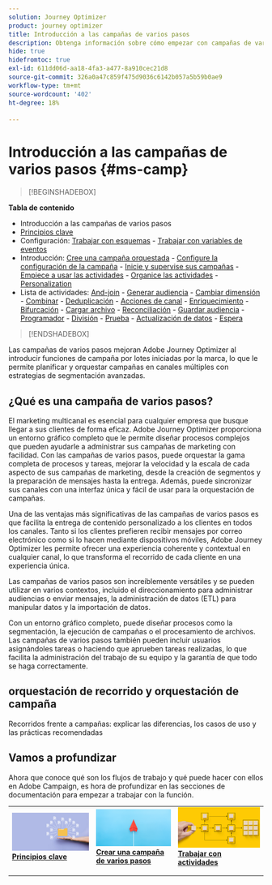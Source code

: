 ```yaml
---
solution: Journey Optimizer
product: journey optimizer
title: Introducción a las campañas de varios pasos
description: Obtenga información sobre cómo empezar con campañas de varios pasos
hide: true
hidefromtoc: true
exl-id: 611dd06d-aa18-4fa3-a477-8a910cec21d8
source-git-commit: 326a0a47c859f475d9036c6142b057a5b59b0ae9
workflow-type: tm+mt
source-wordcount: '402'
ht-degree: 18%

---
```


# Introducción a las campañas de varios pasos {#ms-camp}

>[!BEGINSHADEBOX]

**Tabla de contenido**

* Introducción a las campañas de varios pasos
* [Principios clave](gs-campaign-creation.md)
* Configuración: [Trabajar con esquemas](ms-schemas.md) - [Trabajar con variables de eventos](event-variables.md)
* Introducción: [Cree una campaña orquestada](create-ms-campaign.md) - [Configure la configuración de la campaña](ms-campaign-settings.md) - [Inicie y supervise sus campañas](start-monitor-campaigns.md) - [Empiece a usar las actividades](activities/about-activities.md) - [Organice las actividades](orchestrate-activities.md) - [Personalization](ms-personalization.md)
* Lista de actividades: [And-join](activities/and-join.md) - [Generar audiencia](activities/build-audience.md) - [Cambiar dimensión](activities/change-dimension.md) - [Combinar](activities/combine.md) - [Deduplicación](activities/deduplication.md) - [Acciones de canal](activities/channels.md) - [Enriquecimiento](activities/enrichment.md) - [Bifurcación](activities/fork.md) - [Cargar archivo](activities/load-file.md) - [Reconciliación](activities/reconciliation.md) - [Guardar audiencia](activities/save-audience.md) - [Programador](activities/scheduler.md) - [División](activities/split.md) - [Prueba](activities/test.md) - [Actualización de datos](activities/update-data.md) - [Espera](activities/wait.md)

>[!ENDSHADEBOX]

Las campañas de varios pasos mejoran Adobe Journey Optimizer al introducir funciones de campaña por lotes iniciadas por la marca, lo que le permite planificar y orquestar campañas en canales múltiples con estrategias de segmentación avanzadas.

## ¿Qué es una campaña de varios pasos?

El marketing multicanal es esencial para cualquier empresa que busque llegar a sus clientes de forma eficaz. Adobe Journey Optimizer proporciona un entorno gráfico completo que le permite diseñar procesos complejos que pueden ayudarle a administrar sus campañas de marketing con facilidad. Con las campañas de varios pasos, puede orquestar la gama completa de procesos y tareas, mejorar la velocidad y la escala de cada aspecto de sus campañas de marketing, desde la creación de segmentos y la preparación de mensajes hasta la entrega. Además, puede sincronizar sus canales con una interfaz única y fácil de usar para la orquestación de campañas.

Una de las ventajas más significativas de las campañas de varios pasos es que facilita la entrega de contenido personalizado a los clientes en todos los canales. Tanto si los clientes prefieren recibir mensajes por correo electrónico como si lo hacen mediante dispositivos móviles, Adobe Journey Optimizer les permite ofrecer una experiencia coherente y contextual en cualquier canal, lo que transforma el recorrido de cada cliente en una experiencia única.

Las campañas de varios pasos son increíblemente versátiles y se pueden utilizar en varios contextos, incluido el direccionamiento para administrar audiencias o enviar mensajes, la administración de datos (ETL) para manipular datos y la importación de datos.

Con un entorno gráfico completo, puede diseñar procesos como la segmentación, la ejecución de campañas o el procesamiento de archivos. Las campañas de varios pasos también pueden incluir usuarios asignándoles tareas o haciendo que aprueben tareas realizadas, lo que facilita la administración del trabajo de su equipo y la garantía de que todo se haga correctamente.


## orquestación de recorrido y orquestación de campaña

Recorridos frente a campañas: explicar las diferencias, los casos de uso y las prácticas recomendadas



## Vamos a profundizar

Ahora que conoce qué son los flujos de trabajo y qué puede hacer con ellos en Adobe Campaign, es hora de profundizar en las secciones de documentación para empezar a trabajar con la función.

<table style="table-layout:fixed"><tr style="border: 0;">
<td>
<a href="gs-campaign-creation.md">
<img alt="Acceso y administración de flujos de trabajo" src="assets/do-not-localize/workflow-access.jpeg">
</a>
<div>
<a href="gs-campaign-creation.md"><strong>Principios clave</strong></a>
</div>
<p>
</td>
<td>
<a href="create-ms-campaign.md">
<img alt="Posible cliente" src="assets/do-not-localize/workflow-create.jpeg">
</a>
<div><a href="create-ms-campaign.md"><strong>Crear una campaña de varios pasos</strong>
</div>
<p>
</td>
<td>
<a href="activities/about-activities.md">
<img alt="Poco frecuente" src="assets/do-not-localize/workflow-activities.jpeg">
</a>
<div>
<a href="activities/about-activities.md"><strong>Trabajar con actividades</strong></a>
</div>
<p></td>
</tr></table>

